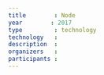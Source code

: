 ```yaml
---
title        : Node
year		: 2017
type         : technology
technology   :
description  : 
organizers   :
participants :
---
```


